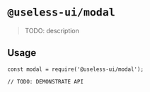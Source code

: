 # `@useless-ui/modal`

> TODO: description

## Usage

```
const modal = require('@useless-ui/modal');

// TODO: DEMONSTRATE API
```
